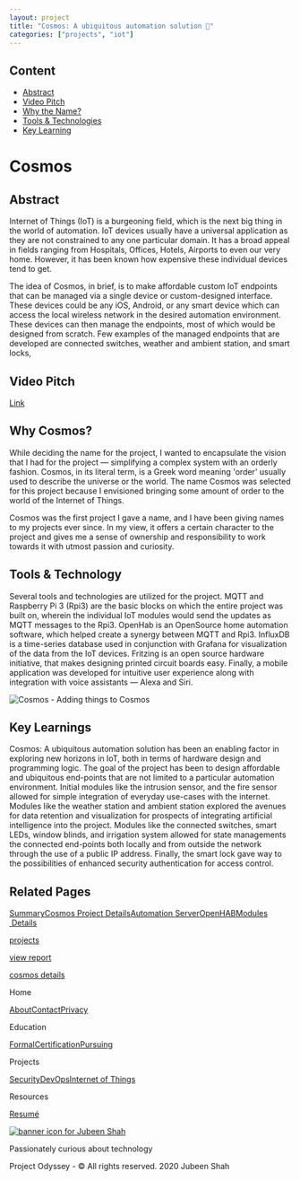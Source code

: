 ```yaml
---
layout: project
title: "Cosmos: A ubiquitous automation solution 🚀"
categories: ["projects", "iot"]
---     
```


Content
-------

* [Abstract](#abstract)
* [Video Pitch](#video-pitch)
* [Why the Name?](#cosmos-name)
* [Tools & Technologies](#tools-and-technology)
* [Key Learning](#key-learning)

Cosmos
======

Abstract
--------

Internet of Things (IoT) is a burgeoning field, which is the next big thing in the world of automation. IoT devices usually have a universal application as they are not constrained to any one particular domain. It has a broad appeal in fields ranging from Hospitals, Offices, Hotels, Airports to even our very home. However, it has been known how expensive these individual devices tend to get.  
  
The idea of Cosmos, in brief, is to make affordable custom IoT endpoints that can be managed via a single device or custom-designed interface. These devices could be any iOS, Android, or any smart device which can access the local wireless network in the desired automation environment. These devices can then manage the endpoints, most of which would be designed from scratch. Few examples of the managed endpoints that are developed are connected switches, weather and ambient station, and smart locks,

Video Pitch
-----------

[Link](https://www.youtube.com/watch?v=_OJoqKhkVOY)


Why Cosmos?
-----------

While deciding the name for the project, I wanted to encapsulate the vision that I had for the project — simplifying a complex system with an orderly fashion. Cosmos, in its literal term, is a Greek word meaning 'order' usually used to describe the universe or the world. The name Cosmos was selected for this project because I envisioned bringing some amount of order to the world of the Internet of Things.  
  
Cosmos was the first project I gave a name, and I have been giving names to my projects ever since. In my view, it offers a certain character to the project and gives me a sense of ownership and responsibility to work towards it with utmost passion and curiosity.

Tools & Technology
------------------

Several tools and technologies are utilized for the project. MQTT and Raspberry Pi 3 (Rpi3) are the basic blocks on which the entire project was built on, wherein the individual IoT modules would send the updates as MQTT messages to the Rpi3. OpenHab is an OpenSource home automation software, which helped create a synergy between MQTT and Rpi3. InfluxDB is a time-series database used in conjunction with Grafana for visualization of the data from the IoT devices. Fritzing is an open source hardware initiative, that makes designing printed circuit boards easy. Finally, a mobile application was developed for intuitive user experience along with integration with voice assistants — Alexa and Siri.

![Cosmos - Adding things to Cosmos](https://project-odyssey.s3.us-east-2.amazonaws.com/4fb1da2f8593b7d902b8a24068b9aceb.png)

Key Learnings
-------------

Cosmos: A ubiquitous automation solution has been an enabling factor in exploring new horizons in IoT, both in terms of hardware design and programming logic. The goal of the project has been to design affordable and ubiquitous end-points that are not limited to a particular automation environment. Initial modules like the intrusion sensor, and the fire sensor allowed for simple integration of everyday use-cases with the internet. Modules like the weather station and ambient station explored the avenues for data retention and visualization for prospects of integrating artificial intelligence into the project. Modules like the connected switches, smart LEDs, window blinds, and irrigation system allowed for state managements the connected end-points both locally and from outside the network through the use of a public IP address. Finally, the smart lock gave way to the possibilities of enhanced security authentication for access control.

Related Pages
-------------

[Summary](2017-11-02-cosmos.markdown)[Cosmos Project Details](../projects/iot/cosmos/2017-11-02-cosmos-01-project-details.markdown)[Automation Server](../projects/iot/cosmos/2017-11-02-cosmos-02-automation-server.markdown)[OpenHAB](../projects/iot/cosmos/2017-11-02-cosmos-03-openhab.markdown)[Modules  Details](../projects/iot/cosmos/2017-11-02-cosmos-04-modules.markdown)

[projects](../../project-odyssey/projects.markdown)

[view report](https://project-odyssey.s3.us-east-2.amazonaws.com/Odyssey-Resources/Projects/Cosmos/D3C319827A97C2D9EB8A5FBDC80A76D4.pdf)

[cosmos details](../projects/iot/cosmos/2017-11-02-cosmos-01-project-details.markdown)

Home

[About](../../project-odyssey/index.markdown)[Contact](mailto:jnshah2@ncsu.edu)[Privacy](../project-odyssey/privacy.markdown)

Education

[Formal](../../project-odyssey/education/formal.markdown)[Certification](../../project-odyssey/education/certifications.markdown)[Pursuing](../../project-odyssey/education/pursuing.markdown)

Projects

[Security](../../_posts/2023-11-11-security.markdown)[DevOps](../../_posts/2020-06-06-devops.markdown)[Internet of Things](../../_posts/2017-11-02-iot.markdown)

Resources

[Resumé](https://project-odyssey.s3.us-east-2.amazonaws.com/Odyssey-Resources/Resume/JubeenShah-Resume.pdf)

[![banner icon for Jubeen Shah](https://project-odyssey.s3.us-east-2.amazonaws.com/d130db536435d20d7579fafb511ca245.svg)](../../project-odyssey/index.markdown)

Passionately curious about technology

Project Odyssey - © All rights reserved. 2020 Jubeen Shah